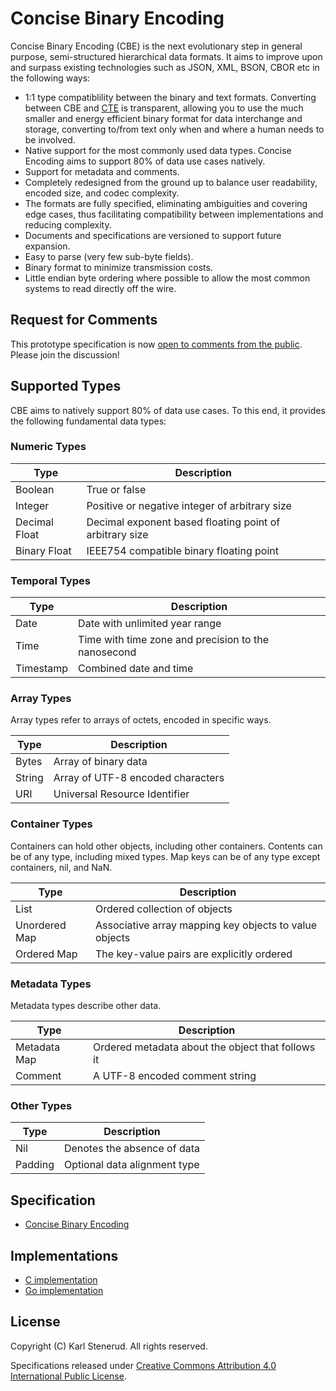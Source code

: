 Concise Binary Encoding
=======================

Concise Binary Encoding (CBE) is the next evolutionary step in general purpose, semi-structured hierarchical data formats. It aims to improve upon and surpass existing technologies such as JSON, XML, BSON, CBOR etc in the following ways:

 * 1:1 type compatiblility between the binary and text formats. Converting between CBE and [CTE](https://github.com/kstenerud/concise-text-encoding) is transparent, allowing you to use the much smaller and energy efficient binary format for data interchange and storage, converting to/from text only when and where a human needs to be involved.
 * Native support for the most commonly used data types. Concise Encoding aims to support 80% of data use cases natively.
 * Support for metadata and comments.
 * Completely redesigned from the ground up to balance user readability, encoded size, and codec complexity.
 * The formats are fully specified, eliminating ambiguities and covering edge cases, thus facilitating compatibility between implementations and reducing complexity.
 * Documents and specifications are versioned to support future expansion.
 * Easy to parse (very few sub-byte fields).
 * Binary format to minimize transmission costs.
 * Little endian byte ordering where possible to allow the most common systems to read directly off the wire.



Request for Comments
--------------------

This prototype specification is now [open to comments from the public](https://github.com/kstenerud/concise-encoding/blob/master/request-for-comments.md). Please join the discussion!



Supported Types
---------------

CBE aims to natively support 80% of data use cases. To this end, it provides the following fundamental data types:


### Numeric Types

| Type          | Description                                             |
| ------------- | ------------------------------------------------------- |
| Boolean       | True or false                                           |
| Integer       | Positive or negative integer of arbitrary size          |
| Decimal Float | Decimal exponent based floating point of arbitrary size |
| Binary Float  | IEEE754 compatible binary floating point                |


### Temporal Types

| Type          | Description                                             |
| ------------- | ------------------------------------------------------- |
| Date          | Date with unlimited year range                          |
| Time          | Time with time zone and precision to the nanosecond     |
| Timestamp     | Combined date and time                                  |


### Array Types

Array types refer to arrays of octets, encoded in specific ways.

| Type          | Description                                             |
| ------------- | ------------------------------------------------------- |
| Bytes         | Array of binary data                                    |
| String        | Array of UTF-8 encoded characters                       |
| URI           | Universal Resource Identifier                           |


### Container Types

Containers can hold other objects, including other containers. Contents can be of any type, including mixed types. Map keys can be of any type except containers, nil, and NaN.

| Type          | Description                                             |
| ------------- | ------------------------------------------------------- |
| List          | Ordered collection of objects                           |
| Unordered Map | Associative array mapping key objects to value objects  |
| Ordered Map   | The key-value pairs are explicitly ordered              |


### Metadata Types

Metadata types describe other data.

| Type          | Description                                             |
| ------------- | ------------------------------------------------------- |
| Metadata Map  | Ordered metadata about the object that follows it       |
| Comment       | A UTF-8 encoded comment string                          |


### Other Types

| Type          | Description                                             |
| ------------- | ------------------------------------------------------- |
| Nil           | Denotes the absence of data                             |
| Padding       | Optional data alignment type                            |



Specification
-------------

 * [Concise Binary Encoding](cbe-specification.md)



Implementations
---------------

 * [C implementation](https://github.com/kstenerud/c-cbe)
 * [Go implementation](https://github.com/kstenerud/go-cbe)



License
-------

Copyright (C) Karl Stenerud. All rights reserved.

Specifications released under [Creative Commons Attribution 4.0 International Public License](LICENSE.md).
